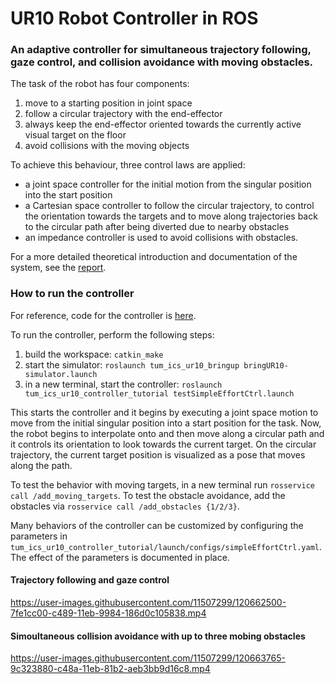 # UR10 Robot Controller in ROS

### An adaptive controller for simultaneous trajectory following, gaze control, and collision avoidance with moving obstacles.

The task of the robot has four components:
1. move to a starting position in joint space
2. follow a circular trajectory with the end-effector
3. always keep the end-effector oriented towards the currently active visual target on the floor
4. avoid collisions with the moving objects

To achieve this behaviour, three control laws are applied:
* a joint space controller for the initial motion from the singular position into the start position
* a Cartesian space controller to follow the circular trajectory, to control the orientation towards the targets and to move along trajectories back to the circular path after being diverted due to nearby obstacles
* an impedance controller is used to avoid collisions with obstacles.

For a more detailed theoretical introduction and documentation of the system, see the [report](https://github.com/mrcoliva/ur10-controller/blob/main/Report.pdf).

### How to run the controller

For reference, code for the controller is [here](https://github.com/mrcoliva/ur10-controller/blob/main/src/tum_ics_ur10_controller_tutorial/src/DefaultControl.cpp).

To run the controller, perform the following steps:
1. build the workspace: `catkin_make`
2. start the simulator: `roslaunch tum_ics_ur10_bringup bringUR10-simulator.launch`
3. in a new terminal, start the controller: `roslaunch tum_ics_ur10_controller_tutorial testSimpleEffortCtrl.launch`

This starts the controller and it begins by executing a joint space motion to move from the initial singular position into a start position for the task. 
Now, the robot begins to interpolate onto and then move along a circular path and it controls its orientation to look towards the current target. On the circular trajectory,
the current target position is visualized as a pose that moves along the path.

To test the behavior with moving targets, in a new terminal run `rosservice call /add_moving_targets`.
To test the obstacle avoidance, add the obstacles via `rosservice call /add_obstacles {1/2/3}`.

Many behaviors of the controller can be customized by configuring the parameters in `tum_ics_ur10_controller_tutorial/launch/configs/simpleEffortCtrl.yaml`.
The effect of the parameters is documented in place.

#### Trajectory following and gaze control
https://user-images.githubusercontent.com/11507299/120662500-7fe1cc00-c489-11eb-9984-186d0c105838.mp4

#### Simoultaneous collision avoidance with up to three mobing obstacles
https://user-images.githubusercontent.com/11507299/120663765-9c323880-c48a-11eb-81b2-aeb3bb9d16c8.mp4
